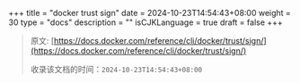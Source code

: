 +++
title = "docker trust sign"
date = 2024-10-23T14:54:43+08:00
weight = 30
type = "docs"
description = ""
isCJKLanguage = true
draft = false
+++

> 原文: [https://docs.docker.com/reference/cli/docker/trust/sign/](https://docs.docker.com/reference/cli/docker/trust/sign/)
>
> 收录该文档的时间：`2024-10-23T14:54:43+08:00`

